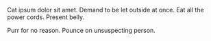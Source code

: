 <div data-align="left">
<p>
Cat ipsum dolor sit amet. Demand to be let outside at once. Eat all the power cords. Present belly.
</p>
<p>
Purr for no reason. Pounce on unsuspecting person.
</p>
</div>
